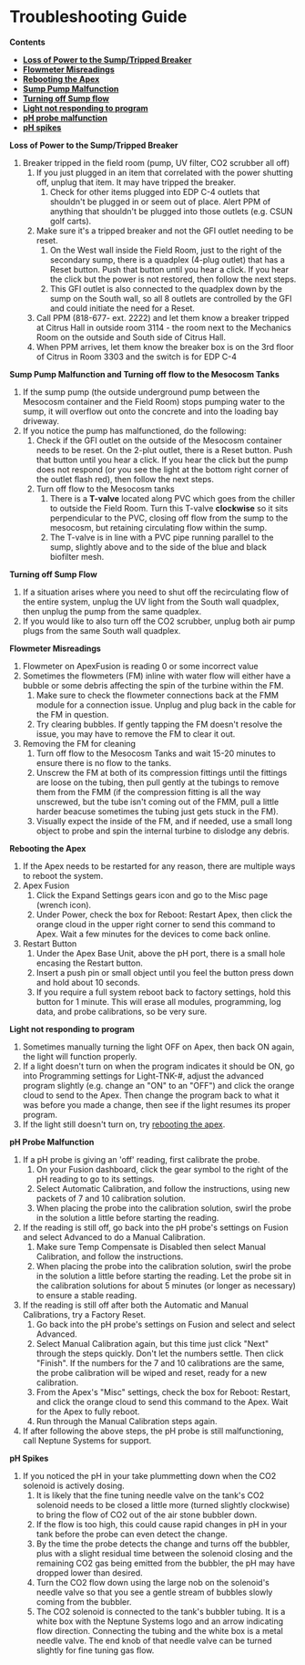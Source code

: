 # Troubleshooting Guide

**Contents**  
- [**Loss of Power to the Sump/Tripped Breaker**](#Tripped_Breaker)  
- [**Flowmeter Misreadings**](#Flowmeter_Misreadings)  
- [**Rebooting the Apex**](#Reboot_Apex)  
- [**Sump Pump Malfunction**](#Sump_Pump_Malfunction)  
- [**Turning off Sump flow**](#Turn_off_Sump_Flow)  
- [**Light not responding to program**](#Light_OFF)  
- [**pH probe malfunction**](#pH_Probe_Malfunction)  
- [**pH spikes**](#pH_spikes)  

<a name="Tripped_Breaker"></a> **Loss of Power to the Sump/Tripped Breaker**  

1. Breaker tripped in the field room (pump, UV filter, CO2 scrubber all off)
    1. If you just plugged in an item that correlated with the power shutting off, unplug that item. It may have tripped the breaker.
        1. Check for other items plugged into EDP C-4 outlets that shouldn't be plugged in or seem out of place.  Alert PPM of anything that shouldn't be plugged into those outlets (e.g. CSUN golf carts).
    1. Make sure it's a tripped breaker and not the GFI outlet needing to be reset.
        1. On the West wall inside the Field Room, just to the right of the secondary sump, there is a quadplex (4-plug outlet) that has a Reset button.  Push that button until you hear a click.  If you hear the click but the power is not restored, then follow the next steps.
        1. This GFI outlet is also connected to the quadplex down by the sump on the South wall, so all 8 outlets are controlled by the GFI and could initiate the need for a Reset.
    1. Call PPM (818-677- ext. 2222) and let them know a breaker tripped at Citrus Hall in outside room 3114 - the room next to the Mechanics Room on the outside and South side of Citrus Hall.
    1. When PPM arrives, let them know the breaker box is on the 3rd floor of Citrus in Room 3303 and the switch is for EDP C-4

    
<a name="Sump_Pump_Malfunction"></a> **Sump Pump Malfunction and Turning off flow to the Mesocosm Tanks**  

1. If the sump pump (the outside underground pump between the Mesocosm container and the Field Room) stops pumping water to the sump, it will overflow out onto the concrete and into the loading bay driveway.
1. If you notice the pump has malfunctioned, do the following:
    1. Check if the GFI outlet on the outside of the Mesocosm container needs to be reset. On the 2-plut outlet, there is a Reset button.  Push that button until you hear a click.  If you hear the click but the pump does not respond (or you see the light at the bottom right corner of the outlet flash red), then follow the next steps.
    1. Turn off flow to the Mesocosm tanks
        1. There is a **T-valve** located along PVC which goes from the chiller to outside the Field Room.  Turn this T-valve **clockwise** so it sits perpendicular to the PVC, closing off flow from the sump to the mesocosm, but retaining circulating flow within the sump.
        1. The T-valve is in line with a PVC pipe running parallel to the sump, slightly above and to the side of the blue and black biofilter mesh.

<a name="Turn_off_Sump_Flow"></a> **Turning off Sump Flow**  

1. If a situation arises where you need to shut off the recirculating flow of the entire system, unplug the UV light from the South wall quadplex, then unplug the pump from the same quadplex.
1. If you would like to also turn off the CO2 scrubber, unplug both air pump plugs from the same South wall quadplex.

<a name="Flowmeter_Misreadings"></a> **Flowmeter Misreadings**  

1. Flowmeter on ApexFusion is reading 0 or some incorrect value
1. Sometimes the flowmeters (FM) inline with water flow will either have a bubble or some debris affecting the spin of the turbine within the FM. 
    1. Make sure to check the flowmeter connections back at the FMM module for a connection issue.  Unplug and plug back in the cable for the FM in question.
    1. Try clearing bubbles. If gently tapping the FM doesn't resolve the issue, you may have to remove the FM to clear it out.
1. Removing the FM for cleaning
    1. Turn off flow to the Mesocosm Tanks and wait 15-20 minutes to ensure there is no flow to the tanks.
    1. Unscrew the FM at both of its compression fittings until the fittings are loose on the tubing, then pull gently at the tubings to remove them from the FMM (if the compression fitting is all the way unscrewed, but the tube isn't coming out of the FMM, pull a little harder beacuse sometimes the tubing just gets stuck in the FM).
    1. Visually expect the inside of the FM, and if needed, use a small long object to probe and spin the internal turbine to dislodge any debris.

<a name="Reboot_Apex"></a> **Rebooting the Apex**  

1. If the Apex needs to be restarted for any reason, there are multiple ways to reboot the system.
1. Apex Fusion
    1. Click the Expand Settings gears icon and go to the Misc page (wrench icon).
    1. Under Power, check the box for Reboot: Restart Apex, then click the orange cloud in the upper right corner to send this command to Apex.  Wait a few minutes for the devices to come back online.
1. Restart Button
    1. Under the Apex Base Unit, above the pH port, there is a small hole encasing the Restart button.
    1. Insert a push pin or small object until you feel the button press down and hold about 10 seconds.
    1. If you require a full system reboot back to factory settings, hold this button for 1 minute.  This will erase all modules, programming, log data, and probe calibrations, so be very sure.

<a name="Light_Off"></a> **Light not responding to program**  

1. Sometimes manually turning the light OFF on Apex, then back ON again, the light will function properly.
1. If a light doesn't turn on when the program indicates it should be ON, go into Programming settings for Light-TNK-#, adjust the advanced program slightly (e.g. change an "ON" to an "OFF") and click the orange cloud to send to the Apex.  Then change the program back to what it was before you made a change, then see if the light resumes its proper program.
1. If the light still doesn't turn on, try [rebooting the apex](#Reboot_Apex).

<a name="pH_Probe_Malfunction"></a> **pH Probe Malfunction**  

1. If a pH probe is giving an 'off' reading, first calibrate the probe.
    1. On your Fusion dashboard, click the gear symbol to the right of the pH reading to go to its settings.
    1. Select Automatic Calibration, and follow the instructions, using new packets of 7 and 10 calibration solution.
    1. When placing the probe into the calibration solution, swirl the probe in the solution a little before starting the reading.
1. If the reading is still off, go back into the pH probe's settings on Fusion and select Advanced to do a Manual Calibration.
    1. Make sure Temp Compensate is Disabled then select Manual Calibration, and follow the instructions.
    1. When placing the probe into the calibration solution, swirl the probe in the solution a little before starting the reading.  Let the probe sit in the calibration solutions for about 5 minutes (or longer as necessary) to ensure a stable reading.
1. If the reading is still off after both the Automatic and Manual Calibrations, try a Factory Reset.
    1. Go back into the pH probe's settings on Fusion and select and select Advanced.
    1. Select Manual Calibration again, but this time just click "Next" through the steps quickly. Don't let the numbers settle. Then click "Finish".  If the numbers for the 7 and 10 calibrations are the same, the probe calibration will be wiped and reset, ready for a new calibration.
    1. From the Apex's "Misc" settings, check the box for Reboot: Restart, and click the orange cloud to send this command to the Apex.  Wait for the Apex to fully reboot.
    1. Run through the Manual Calibration steps again.
1. If after following the above steps, the pH probe is still malfunctioning, call Neptune Systems for support.

<a name="pH_spikes"></a> **pH Spikes**  

1. If you noticed the pH in your take plummetting down when the CO2 solenoid is actively dosing.
    1. It is likely that the fine tuning needle valve on the tank's CO2 solenoid needs to be closed a little more (turned slightly clockwise) to bring the flow of CO2 out of the air stone bubbler down.
    1. If the flow is too high, this could cause rapid changes in pH in your tank before the probe can even detect the change.
    1. By the time the probe detects the change and turns off the bubbler, plus with a slight residual time between the solenoid closing and the remaining CO2 gas being emitted from the bubbler, the pH may have dropped lower than desired. 
    1. Turn the CO2 flow down using the large nob on the solenoid's needle valve so that you see a gentle stream of bubbles slowly coming from the bubbler.
    1. The CO2 solenoid is connected to the tank's bubbler tubing.  It is a white box with the Neptune Systems logo and an arrow indicating flow direction.  Connecting the tubing and the white box is a metal needle valve.  The end knob of that needle valve can be turned slightly for fine tuning gas flow.
